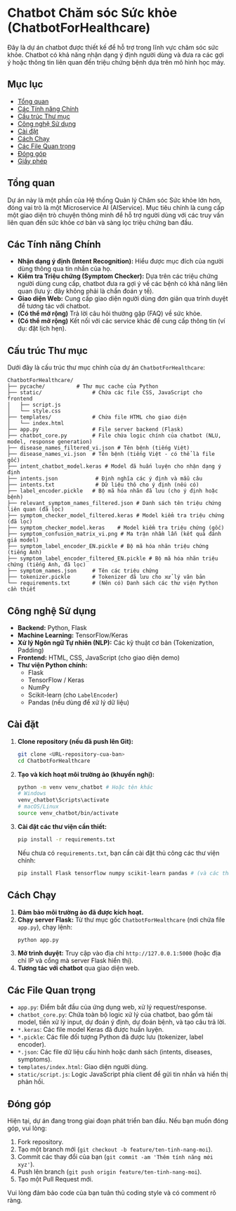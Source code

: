 # Chatbot Chăm sóc Sức khỏe (ChatbotForHealthcare)

Đây là dự án chatbot được thiết kế để hỗ trợ trong lĩnh vực chăm sóc sức khỏe. Chatbot có khả năng nhận dạng ý định người dùng và đưa ra các gợi ý hoặc thông tin liên quan đến triệu chứng bệnh dựa trên mô hình học máy.

## Mục lục

* [Tổng quan](#tổng-quan)
* [Các Tính năng Chính](#các-tính-năng-chính)
* [Cấu trúc Thư mục](#cấu-trúc-thư-mục)
* [Công nghệ Sử dụng](#công-nghệ-sử-dụng)
* [Cài đặt](#cài-đặt)
* [Cách Chạy](#cách-chạy)
* [Các File Quan trọng](#các-file-quan-trọng)
* [Đóng góp](#đóng-góp)
* [Giấy phép](#giấy-phép)

## Tổng quan

Dự án này là một phần của Hệ thống Quản lý Chăm sóc Sức khỏe lớn hơn, đóng vai trò là một Microservice AI (AIService). Mục tiêu chính là cung cấp một giao diện trò chuyện thông minh để hỗ trợ người dùng với các truy vấn liên quan đến sức khỏe cơ bản và sàng lọc triệu chứng ban đầu.


## Các Tính năng Chính

* **Nhận dạng ý định (Intent Recognition):** Hiểu được mục đích của người dùng thông qua tin nhắn của họ.
* **Kiểm tra Triệu chứng (Symptom Checker):** Dựa trên các triệu chứng người dùng cung cấp, chatbot đưa ra gợi ý về các bệnh có khả năng liên quan (lưu ý: đây không phải là chẩn đoán y tế).
* **Giao diện Web:** Cung cấp giao diện người dùng đơn giản qua trình duyệt để tương tác với chatbot.
* **(Có thể mở rộng)** Trả lời câu hỏi thường gặp (FAQ) về sức khỏe.
* **(Có thể mở rộng)** Kết nối với các service khác để cung cấp thông tin (ví dụ: đặt lịch hẹn).

## Cấu trúc Thư mục

Dưới đây là cấu trúc thư mục chính của dự án `ChatbotForHealthcare`:
```
ChatbotForHealthcare/
├── pycache/          # Thư mục cache của Python
├── static/                # Chứa các file CSS, JavaScript cho frontend
│   ├── script.js
│   └── style.css
├── templates/             # Chứa file HTML cho giao diện
│   └── index.html
├── app.py                 # File server backend (Flask)
├── chatbot_core.py        # File chứa logic chính của chatbot (NLU, model, response generation)
├── disease_names_filtered_vi.json # Tên bệnh (tiếng Việt)
├── disease_names_vi.json  # Tên bệnh (tiếng Việt - có thể là file gốc)
├── intent_chatbot_model.keras # Model đã huấn luyện cho nhận dạng ý định
├── intents.json            # Định nghĩa các ý định và mẫu câu
├── intents.txt             # Dữ liệu thô cho ý định (nếu có)
├── label_encoder.pickle   # Bộ mã hóa nhãn đã lưu (cho ý định hoặc bệnh)
├── relevant_symptom_names_filtered.json # Danh sách tên triệu chứng liên quan (đã lọc)
├── symptom_checker_model_filtered.keras # Model kiểm tra triệu chứng (đã lọc)
├── symptom_checker_model.keras    # Model kiểm tra triệu chứng (gốc)
├── symptom_confusion_matrix_vi.png # Ma trận nhầm lẫn (kết quả đánh giá model)
├── symptom_label_encoder_EN.pickle # Bộ mã hóa nhãn triệu chứng (tiếng Anh)
├── symptom_label_encoder_filtered_EN.pickle # Bộ mã hóa nhãn triệu chứng (tiếng Anh, đã lọc)
├── symptom_names.json     # Tên các triệu chứng
├── tokenizer.pickle       # Tokenizer đã lưu cho xử lý văn bản
└── requirements.txt       # (Nên có) Danh sách các thư viện Python cần thiết
```

## Công nghệ Sử dụng

* **Backend:** Python, Flask
* **Machine Learning:** TensorFlow/Keras
* **Xử lý Ngôn ngữ Tự nhiên (NLP):** Các kỹ thuật cơ bản (Tokenization, Padding)
* **Frontend:** HTML, CSS, JavaScript (cho giao diện demo)
* **Thư viện Python chính:**
    * Flask
    * TensorFlow / Keras
    * NumPy
    * Scikit-learn (cho `LabelEncoder`)
    * Pandas (nếu dùng để xử lý dữ liệu)

## Cài đặt

1.  **Clone repository (nếu đã push lên Git):**
    ```bash
    git clone <URL-repository-cua-ban>
    cd ChatbotForHealthcare
    ```
2.  **Tạo và kích hoạt môi trường ảo (khuyến nghị):**
    ```bash
    python -m venv venv_chatbot # Hoặc tên khác
    # Windows
    venv_chatbot\Scripts\activate
    # macOS/Linux
    source venv_chatbot/bin/activate
    ```
3.  **Cài đặt các thư viện cần thiết:**
    ```bash
    pip install -r requirements.txt
    ```
    Nếu chưa có `requirements.txt`, bạn cần cài đặt thủ công các thư viện chính:
    ```bash
    pip install Flask tensorflow numpy scikit-learn pandas # (và các thư viện khác nếu cần)
    ```

## Cách Chạy

1.  **Đảm bảo môi trường ảo đã được kích hoạt.**
2.  **Chạy server Flask:**
    Từ thư mục gốc `ChatbotForHealthcare` (nơi chứa file `app.py`), chạy lệnh:
    ```bash
    python app.py
    ```
3.  **Mở trình duyệt:**
    Truy cập vào địa chỉ `http://127.0.0.1:5000` (hoặc địa chỉ IP và cổng mà server Flask hiển thị).
4.  **Tương tác với chatbot** qua giao diện web.

## Các File Quan trọng

* `app.py`: Điểm bắt đầu của ứng dụng web, xử lý request/response.
* `chatbot_core.py`: Chứa toàn bộ logic xử lý của chatbot, bao gồm tải model, tiền xử lý input, dự đoán ý định, dự đoán bệnh, và tạo câu trả lời.
* `*.keras`: Các file model Keras đã được huấn luyện.
* `*.pickle`: Các file đối tượng Python đã được lưu (tokenizer, label encoder).
* `*.json`: Các file dữ liệu cấu hình hoặc danh sách (intents, diseases, symptoms).
* `templates/index.html`: Giao diện người dùng.
* `static/script.js`: Logic JavaScript phía client để gửi tin nhắn và hiển thị phản hồi.

## Đóng góp

Hiện tại, dự án đang trong giai đoạn phát triển ban đầu. Nếu bạn muốn đóng góp, vui lòng:
1.  Fork repository.
2.  Tạo một branch mới (`git checkout -b feature/ten-tinh-nang-moi`).
3.  Commit các thay đổi của bạn (`git commit -am 'Thêm tính năng mới xyz'`).
4.  Push lên branch (`git push origin feature/ten-tinh-nang-moi`).
5.  Tạo một Pull Request mới.

Vui lòng đảm bảo code của bạn tuân thủ coding style và có comment rõ ràng.

